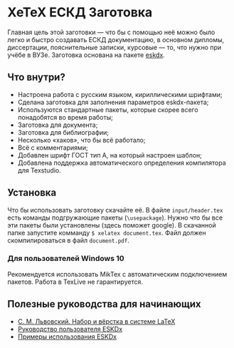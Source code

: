XeTeX ЕСКД Заготовка
====================

Главная цель этой заготовки — что бы с помощью неё можно было легко и
быстро создавать ЕСКД документацию, в основном дипломы, диссертации, пояснительные записки, курсовые — то, что нужно при учёбе в ВУЗе. Заготовка основана на пакете [eskdx](http://eskdx.org.ua/).

Что внутри?
-----------

 - Настроена работа с русским языком, кириллическими шрифтами;
 - Сделана заготовка для заполнения параметров eskdx-пакета; 
 - Используются стандартные пакеты, которые скорее всего понадобятся во время работы;
 - Заготовка для документа;
 - Заготовка для библиографии;
 - Несколько «хаков», что бы всё работало;
 - Всё с комментариями;
 - Добавлен шрифт ГОСТ тип А, на который настроен шаблон;
 - Добавлена поддержка автоматического определения компилятора для Texstudio.

Установка
---------

Что бы использовать заготовку скачайте её. В файле `input/header.tex` есть команды подгружающие пакеты (`\usepackage`). Нужно что бы все эти пакеты были установлены (здесь поможет google).
В скачанной папке запустите комманду `$ xelatex document.tex`. Файл должен скомпилироваться в файл `document.pdf`.

### Для пользователей Windows 10
Рекомендуется использовать MikTex с автоматическим подключением пакетов. Работа в TexLive не гарантируется.

Полезные руководства для начинающих
-----------------------------------

 -  [С. М. Львовский. Набор и вёрстка в системе LaTeX](http://www.mccme.ru/free-books/llang/newllang.pdf)
 -  [Руководство пользователя ESKDx](http://eskdx.org.ua/downloads/eskdx-0.98.pdf)
 -  [Примеры использования ESKDx](http://eskdx.org.ua/wiki/%D0%9F%D1%80%D0%B8%D0%BC%D0%B5%D1%80%D1%8B%D0%98%D1%81%D0%BF%D0%BE%D0%BB%D1%8C%D0%B7%D0%BE%D0%B2%D0%B0%D0%BD%D0%B8%D1%8FEskdx)
 
